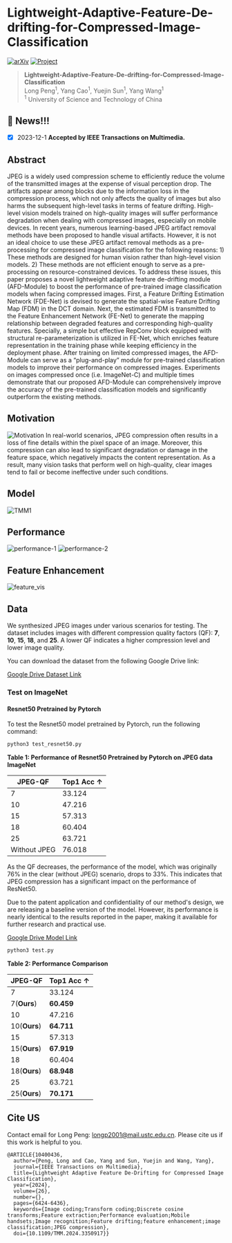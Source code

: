 # Lightweight-Adaptive-Feature-De-drifting-for-Compressed-Image-Classification 

[![arXiv](https://img.shields.io/badge/arXiv-Paper-<COLOR>.svg)](https://arxiv.org/abs/2401.01724)  [![Project](https://img.shields.io/badge/Project-Page-blue.svg)](https://arxiv.org/pdf/2411.10798) 


> **Lightweight-Adaptive-Feature-De-drifting-for-Compressed-Image-Classification**<br>
> Long Peng<sup>1</sup>, Yang Cao<sup>1</sup>, Yuejin Sun<sup>1</sup>, Yang Wang<sup>1</sup> <br>
> <sup>1</sup> University of Science and Technology of China

## :bookmark: News!!!
- [x] 2023-12-1 **Accepted by IEEE Transactions on Multimedia.**

## Abstract

JPEG is a widely used compression scheme to efficiently reduce the volume of the transmitted images at the expense of visual perception drop. The artifacts appear among blocks due to the information loss in the compression process, which not only affects the quality of images but also harms the subsequent high-level tasks in terms of feature drifting. High-level vision models trained on high-quality images will suffer performance degradation when dealing with compressed images, especially on mobile devices. In recent years, numerous learning-based JPEG artifact removal methods have been proposed to handle visual artifacts. However, it is not an ideal choice to use these JPEG artifact removal methods as a pre-processing for compressed image classification for the following reasons: 1) These methods are designed for human vision rather than high-level vision models. 2) These methods are not efficient enough to serve as a pre-processing on resource-constrained devices. To address these issues, this paper proposes a novel lightweight adaptive feature de-drifting module (AFD-Module) to boost the performance of pre-trained image classification models when facing compressed images. First, a Feature Drifting Estimation Network (FDE-Net) is devised to generate the spatial-wise Feature Drifting Map (FDM) in the DCT domain. Next, the estimated FDM is transmitted to the Feature Enhancement Network (FE-Net) to generate the mapping relationship between degraded features and corresponding high-quality features. Specially, a simple but effective RepConv block equipped with structural re-parameterization is utilized in FE-Net, which enriches feature representation in the training phase while keeping efficiency in the deployment phase. After training on limited compressed images, the AFD-Module can serve as a “plug-and-play” module for pre-trained classification models to improve their performance on compressed images. Experiments on images compressed once (i.e. ImageNet-C) and multiple times demonstrate that our proposed AFD-Module can comprehensively improve the accuracy of the pre-trained classification models and significantly outperform the existing methods.

## Motivation
![Motivation](src/task.jpg)
In real-world scenarios, JPEG compression often results in a loss of fine details within the pixel space of an image. Moreover, this compression can also lead to significant degradation or damage in the feature space, which negatively impacts the content representation. As a result, many vision tasks that perform well on high-quality, clear images tend to fail or become ineffective under such conditions.

## Model
![TMM1](src/TMM1.jpg)

## Performance
![performance-1](src/performance-1.jpg)
![performance-2](src/performance-2.jpg)

## Feature Enhancement
![feature_vis](src/feature_vis.jpg)

## Data

We synthesized JPEG images under various scenarios for testing. The dataset includes images with different compression quality factors (QF): **7**, **10**, **15**, **18**, and **25**. A lower QF indicates a higher compression level and lower image quality.

You can download the dataset from the following Google Drive link:

[Google Drive Dataset Link](https://drive.google.com/drive/folders/1_Z96FMjqNCtATiYEbTFHTuKsQEqj-s4k?usp=drive_link)

### Test on ImageNet

#### Resnet50 Pretrained by Pytorch

To test the Resnet50 model pretrained by Pytorch, run the following command:

```bash
python3 test_resnet50.py
```
**Table 1: Performance of Resnet50 Pretrained by Pytorch on JPEG data ImageNet**

| JPEG-QF             | Top1 Acc $\uparrow$ |
| ------------------ | ---------------- | 
| 7 | 33.124          | 
| 10    | 47.216          | 
| 15    | 57.313         | 
| 18        | 60.404        |
| 25        | 63.721          |
| Without JPEG        | 76.018       |

As the QF decreases, the performance of the model, which was originally 76% in the clear (without JPEG) scenario, drops to 33%. This indicates that JPEG compression has a significant impact on the performance of ResNet50.


Due to the patent application and confidentiality of our method's design, we are releasing a baseline version of the model. However, its performance is nearly identical to the results reported in the paper, making it available for further research and practical use.

[Google Drive Model Link](https://drive.google.com/drive/folders/1_Z96FMjqNCtATiYEbTFHTuKsQEqj-s4k?usp=drive_link)

```bash
python3 test.py
```
**Table 2: Performance Comparison**

| JPEG-QF             | Top1 Acc $\uparrow$ |
| ------------------ | ---------------- | 
| 7 | 33.124          | 
| 7(**Ours**) | **60.459**         | 
| 10    | 47.216          | 
| 10(**Ours**) | **64.711**          | 
| 15    | 57.313         | 
| 15(**Ours**) | **67.919**        | 
| 18        | 60.404        |
| 18(**Ours**) | **68.948**         | 
| 25        | 63.721          |
| 25(**Ours**) | **70.171**          | 

## Cite US
Contact email for Long Peng: longp2001@mail.ustc.edu.cn. Please cite us if this work is helpful to you. 
```
@ARTICLE{10400436,
  author={Peng, Long and Cao, Yang and Sun, Yuejin and Wang, Yang},
  journal={IEEE Transactions on Multimedia}, 
  title={Lightweight Adaptive Feature De-Drifting for Compressed Image Classification}, 
  year={2024},
  volume={26},
  number={},
  pages={6424-6436},
  keywords={Image coding;Transform coding;Discrete cosine transforms;Feature extraction;Performance evaluation;Mobile handsets;Image recognition;Feature drifting;feature enhancement;image classification;JPEG compression},
  doi={10.1109/TMM.2024.3350917}}
```
